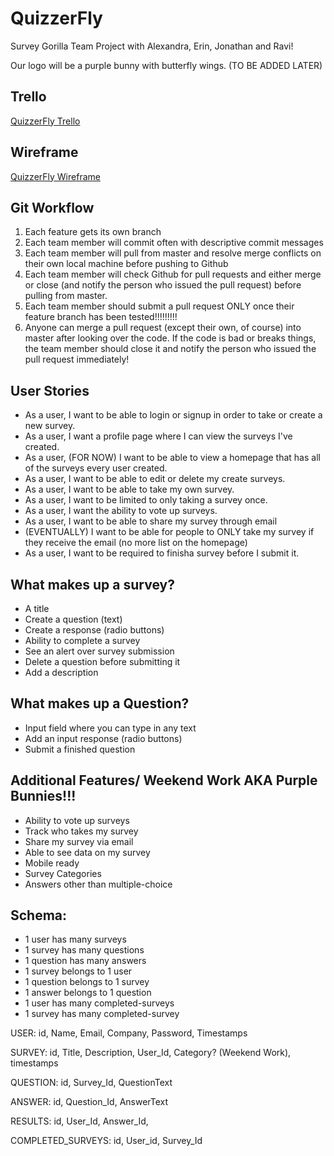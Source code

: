 QuizzerFly
==========

Survey Gorilla Team Project with Alexandra, Erin, Jonathan and Ravi!

Our logo will be a purple bunny with butterfly wings. (TO BE ADDED LATER)


Trello
-------

<a href="https://trello.com/b/HlbkbYtl/quizzerfly">QuizzerFly Trello</a>


Wireframe 
---------

<a href="https://erinjoansnyder.mybalsamiq.com/projects/surveygorilla/Survey%20Gorilla%20Wirefram">QuizzerFly Wireframe</a>

Git Workflow
-----------
1. Each feature gets its own branch
2. Each team member will commit often with descriptive commit messages
3. Each team member will pull from master and resolve merge conflicts on their own local machine before pushing to Github
4. Each team member will check Github for pull requests and either merge or close (and notify the person who issued the pull request) before pulling from master.
5. Each team member should submit a pull request ONLY once their feature branch has been tested!!!!!!!!! 
6. Anyone can merge a pull request (except their own, of course) into master after looking over the code. If the code is bad or breaks things, the team member should close it and notify the person who issued the pull request immediately!



User Stories
-----------
* As a user, I want to be able to login or signup in order to take or create a new survey.
* As a user, I want a profile page where I can view the surveys I've created.
* As a user, (FOR NOW) I want to be able to view a homepage that has all of the surveys every user created.
* As a user, I want to be able to edit or delete my create surveys.
* As a user, I want to be able to take my own survey.
* As a user, I want to be limited to only taking a survey once.
* As a user, I want the ability to vote up surveys.
* As a user, I want to be able to share my survey through email
* (EVENTUALLY) I want to be able for people to ONLY take my survey if they receive the email (no more list on the homepage)
* As a user, I want to be required to finisha survey before I submit it.


What makes up a survey?
----------------------
* A title
* Create a question (text)
* Create a response (radio buttons)
* Ability to complete a survey
* See an alert over survey submission
* Delete a question before submitting it
* Add a description



What makes up a Question? 
------------------------
* Input field where you can type in any text
* Add an input response (radio buttons)
* Submit a finished question



Additional Features/ Weekend Work  AKA Purple Bunnies!!!
----------------------------------------------------
* Ability to vote up surveys
* Track who takes my survey
* Share my survey via email
* Able to see data on my survey
* Mobile ready
* Survey Categories
* Answers other than multiple-choice


Schema: 
-------
* 1 user has many surveys  
* 1 survey has many questions  
* 1 question has many answers  
* 1 survey belongs to 1 user  
* 1 question belongs to 1 survey  
* 1 answer belongs to 1 question   
* 1 user has many completed-surveys  
* 1 survey has many completed-survey   



USER: id, Name, Email, Company, Password, Timestamps

SURVEY: id, Title, Description, User_Id, Category? (Weekend Work), timestamps

QUESTION: id, Survey_Id, QuestionText

ANSWER: id, Question_Id, AnswerText

RESULTS: id, User_Id, Answer_Id, 

COMPLETED_SURVEYS: id, User_id, Survey_Id

